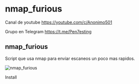 # nmap_furious

Canal de youtube  https://youtube.com/c/Anonimo501

Grupo en Telegram https://t.me/Pen7esting

## nmap_furious

Script que usa nmap para enviar escaneos un poco mas rapidos.

![nmap_furious](https://user-images.githubusercontent.com/67207446/141651612-eb97c836-e90f-42d5-a0af-50b2298d7250.png)

Install

